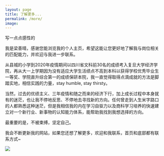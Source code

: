 ```yaml
---
layout: page
title: 了解更多...
permalink: /more/
image: 
---
```


写一点点感性的

我是梁善晴，感谢您能浏览我的个人主页，希望这能让您更好地了解我与岗位相关的匹配能力，并欢迎与我进一步联系。

从县城的小学到2020年疫情期间以四川省文科前30名的成绩考入复旦大学经济学院，再从大一上学期因为没有适应大学生活绩点不高到本科以获得学校优秀毕业生一等奖、学院直升综合第一的成绩保研本院，我一直觉得取得点滴成就的方法是脚踏实地，相信实践的力量，stay humble, stay thirsty。

当然，过去的优绩主义、三年疫情和随之而来的经济下行，加上成长过程中本身就有的迷茫，也让我不停地反思、不停地去寻找新的方向。任何曾走到人生米字路口的人都熟悉这种迷茫，但是我相信我的内在学习自驱力以及商科学习培养的快速建立对一个新行业、新事物的认知能力体系，能帮助我找到我想选择的方向。

最重要的是，不被束缚，坚定自己。

我会不断更新我的网站，如果您还想了解更多，欢迎和我联系，首页和底部都有联系方式~

![]({{site.baseurl}}/images/表情包01.jpg)